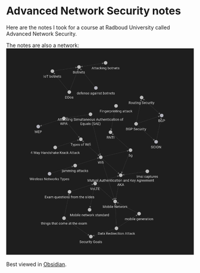 # Advanced Network Security notes

Here are the notes I took for a course at Radboud University called Advanced Network Security.

The notes are also a network:
![Note Network](images/Note_network.png)

Best viewed in [Obsidian](https://obsidian.md).
